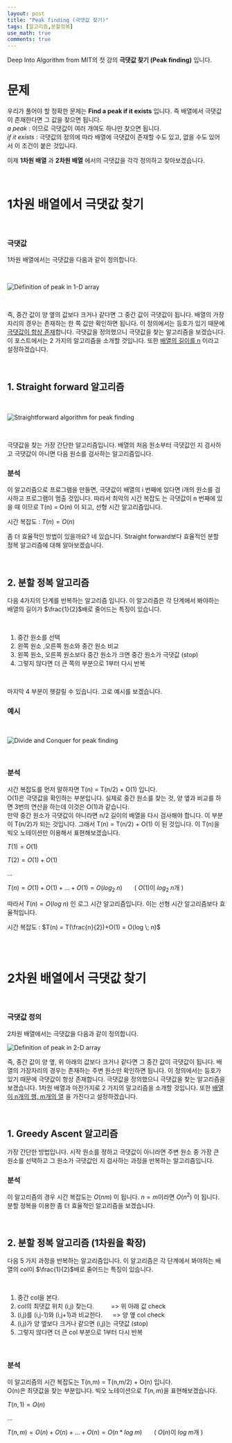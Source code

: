 ```yaml
---
layout: post
title: "Peak finding (극댓값 찾기)"
tags: [알고리즘,분할정복]
use_math: true
comments: true
---
```


Deep Into Algorithm from MIT의 첫 강의 **극댓값 찾기 (Peak finding)** 입니다.


# 문제

우리가 풀어야 할 정확한 문제는 **Find a peak if it exists** 입니다. 즉 배열에서 극댓값이 존재한다면 그 값을 찾으면 됩니다. <br>  *a peak*  : 이므로 극댓값이 여러 개여도 하나만 찾으면 됩니다. <br>  *if it exists* : 극댓값의 정의에 따라 배열에 극댓값이 존재할 수도 있고, 없을 수도 있어서 이 조건이 붙은 것입니다. 

이제 **1차원 배열** 과 **2차원 배열** 에서의 극댓값을 각각 정의하고 찾아보겠습니다.

<br>

# 1차원 배열에서 극댓값 찾기

<br>

### 극댓값 

1차원 배열에서는 극댓값을 다음과 같이 정의합니다.

<br>

![Definition of peak in 1-D array](https://user-images.githubusercontent.com/33515697/56876844-2bd3b480-6a85-11e9-9b74-8649e654fab6.png)

<br>

즉, 중간 값이 양 옆의 값보다 크거나 같다면 그 중간 값이 극댓값이 됩니다. 배열의 가장자리의 경우는 존재하는 한 쪽 값만 확인하면 됩니다. 이 정의에서는 등호가 있기 때문에 <u>극댓값이 항상 존재</u>합니다. 극댓값을 정의했으니 극댓값을 찾는 알고리즘을 보겠습니다. 이 포스트에서는 2 가지의 알고리즘을 소개할 것입니다. 또한 <u>배열의 길이를 n</u> 이라고 설정하겠습니다.

<br>

## 1. Straight forward 알고리즘

<br>

![Straightforward algorithm for peak finding](https://user-images.githubusercontent.com/33515697/56877566-e36ac580-6a89-11e9-9418-0aefb1226314.png)

<br>

극댓값을 찾는 가장 간단한 알고리즘입니다. 배열의 처음 원소부터 극댓값인 지 검사하고 극댓값이 아니면 다음 원소를 검사하는 알고리즘입니다.

### 분석

이 알고리즘으로 프로그램을 만들면, 극댓값이 배열의 i 번째에 있다면 i개의 원소를 검사하고 프로그램이 멈출 것입니다. 따라서 최악의 시간 복잡도 는 극댓값이 n 번째에 있을 때 이므로 T(n) = O(n) 이 되고, 선형 시간 알고리즘입니다.

시간 복잡도 : $T(n) = O(n)$

좀 더 효율적인 방법이 있을까요? 네 있습니다. Straight forward보다 효율적인 분할 정복 알고리즘에 대해 알아보겠습니다.

<br>


## 2. 분할 정복 알고리즘

다음 4가지의 단계를 반복하는 알고리즘 입니다. 이 알고리즘은 각 단계에서 봐야하는 배열의 길이가 $\frac{1}{2}$배로 줄어드는 특징이 있습니다.

<br>

1. 중간 원소를 선택
2. 왼쪽 원소 ,오른쪽 원소와 중간 원소 비교
3. 왼쪽 원소, 오른쪽 원소보다 중간 원소가 크면 중간 원소가 극댓값 (stop)
4. 그렇지 않다면 더 큰 쪽의 부분으로 1부터 다시 반복 

<br>

마지막 4 부분이 헷갈릴 수 있습니다. 고로 예시를 보겠습니다.

### 예시

<br>

![Divide and Conquer for peak finding](https://user-images.githubusercontent.com/33515697/56878338-858cac80-6a8e-11e9-85c7-7ab7c9a122a1.png)

<br>

### 분석

시간 복잡도를 먼저 말하자면 T(n) = T(n/2) + O(1) 입니다. <br> O(1)은 극댓값을 확인하는 부분입니다. 실제로 중간 원소를 찾는 것, 양 옆과 비교를 하면 3번의 연산을 하는데 이것은 O(1)과 같습니다. <br> 만약 중간 원소가 극댓값이 아니라면 n/2 길이의 배열을 다시 검사해야 합니다. 이 부분이 T(n/2)가 되는 것입니다. 그래서 T(n) = T(n/2) + O(1) 이 된 것입니다. 이 T(n)을 빅오 노테이션만 이용해서 표현해보겠습니다.

$T(1) = O(1)$

$T(2) = O(1) + O(1)$

...

$T(n) = O(1) + O(1) + ... + O(1) = O(log_2 \; n)$ &nbsp; &nbsp; &nbsp; ( $O(1)$이 $log_2 \;n$개 )

따라서 $T(n) = O(log \; n)$ 인 로그 시간 알고리즘입니다. 이는 선형 시간 알고리즘보다 효율적입니다. 


시간 복잡도 : $T(n) = T(\frac{n}{2})+O(1) = O(log \; n)$

<br>
<br>

# 2차원 배열에서 극댓값 찾기

<br>

### 극댓값 정의

2차원 배열에서는 극댓값을 다음과 같이 정의합니다.

![Definition of peak in 2-D array](https://user-images.githubusercontent.com/33515697/56879243-c981b080-6a92-11e9-96d5-98272ad4f1fe.png)

즉, 중간 값이 양 옆, 위 아래의 값보다 크거나 같다면 그 중간 값이 극댓값이 됩니다. 배열의 가장자리의 경우는 존재하는 주변 원소만 확인하면 됩니다. 이 정의에서는 등호가 있기 때문에 극댓값이 항상 존재합니다. 극댓값을 정의했으니 극댓값을 찾는 알고리즘을 보겠습니다. 1차원 배열과 마찬가지로 2 가지의 알고리즘을 소개할 것입니다. 또한 <u>배열이 n개의 행, m개의 열</u> 을 가진다고 설정하겠습니다.

<br>

## 1. Greedy Ascent 알고리즘

가장 간단한 방법입니다. 시작 원소를 정하고 극댓값이 아니라면 주변 원소 중 가장 큰 원소를 선택하고 그 원소가 극댓값인 지 검사하는 과정을 반복하는 알고리즘입니다.

### 분석

이 알고리즘의 경우 시간 복잡도는 $O(nm)$ 이 됩니다. $n=m$이라면 $O(n^2)$ 이 됩니다. 분할 정복을 이용한 좀 더 효율적인 알고리즘을 보겠습니다. 

<br>

## 2. 분할 정복 알고리즘 (1차원을 확장)

다음 5 가지 과정을 반복하는 알고리즘입니다. 이 알고리즘은 각 단계에서 봐야하는 배열의 col이 $\frac{1}{2}$배로 줄어드는 특징이 있습니다.

<br>

1. 중간 col을 본다.
2. col의 최댓값 위치 (i,j) 찾는다. &nbsp; &nbsp; &nbsp; &nbsp; &nbsp;=> 위 아래 값 check
3. (i,j)를 (i,j-1)와 (i,j+1)과 비교한다. &nbsp; &nbsp; &nbsp;=> 양 옆 col check
4. (i,j)가 양 옆보다 크거나 같으면 (i,j)는 극댓값 (stop)
5. 그렇지 않다면 더 큰 col 부분으로 1부터 다시 반복

<br>


### 분석

이 알고리즘의 시간 복잡도는 T(n,m) = T(n,m/2) + O(n) 입니다. <br> O(n)은 최댓값을 찾는 부분입니다. 빅오 노테이션으로 $T(n,m)$을 표현해보겠습니다.

$T(n,1) = O(n)$

...

$T(n,m) = O(n) + O(n) + ... + O(n) = O(n * log \; m)$ &nbsp; &nbsp; &nbsp; ( $O(n)$이 $log \; m$개 )
